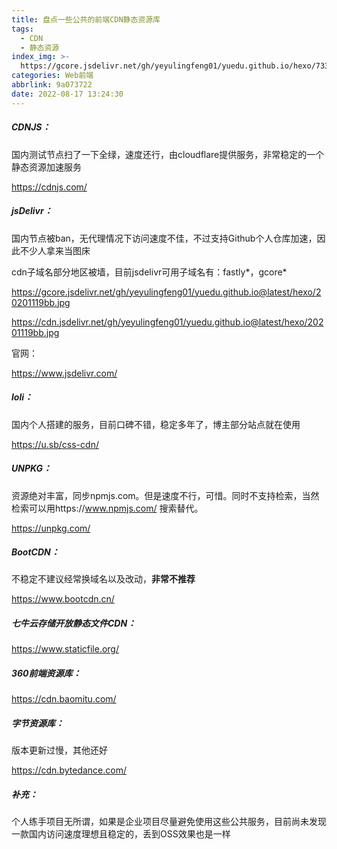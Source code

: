 ```yaml
---
title: 盘点一些公共的前端CDN静态资源库
tags:
  - CDN
  - 静态资源
index_img: >-
  https://gcore.jsdelivr.net/gh/yeyulingfeng01/yuedu.github.io/hexo/7333557_640.jpg
categories: Web前端
abbrlink: 9a073722
date: 2022-08-17 13:24:30
---
```


##### CDNJS：

国内测试节点扫了一下全绿，速度还行，由cloudflare提供服务，非常稳定的一个静态资源加速服务

https://cdnjs.com/

##### jsDelivr：

国内节点被ban，无代理情况下访问速度不佳，不过支持Github个人仓库加速，因此不少人拿来当图床

cdn子域名部分地区被墙，目前jsdelivr可用子域名有：fastly*，gcore*

https://gcore.jsdelivr.net/gh/yeyulingfeng01/yuedu.github.io@latest/hexo/20201119bb.jpg

https://cdn.jsdelivr.net/gh/yeyulingfeng01/yuedu.github.io@latest/hexo/20201119bb.jpg

官网：

https://www.jsdelivr.com/

##### loli：

国内个人搭建的服务，目前口碑不错，稳定多年了，博主部分站点就在使用

https://u.sb/css-cdn/

##### UNPKG：

资源绝对丰富，同步npmjs.com。但是速度不行，可惜。同时不支持检索，当然检索可以用https://www.npmjs.com/ 搜索替代。

https://unpkg.com/

##### BootCDN：

不稳定不建议经常换域名以及改动，**非常不推荐**

https://www.bootcdn.cn/

##### 七牛云存储开放静态文件CDN：

https://www.staticfile.org/

##### 360前端资源库：

https://cdn.baomitu.com/

##### 字节资源库：

版本更新过慢，其他还好

https://cdn.bytedance.com/

##### 补充：

个人练手项目无所谓，如果是企业项目尽量避免使用这些公共服务，目前尚未发现一款国内访问速度理想且稳定的，丢到OSS效果也是一样